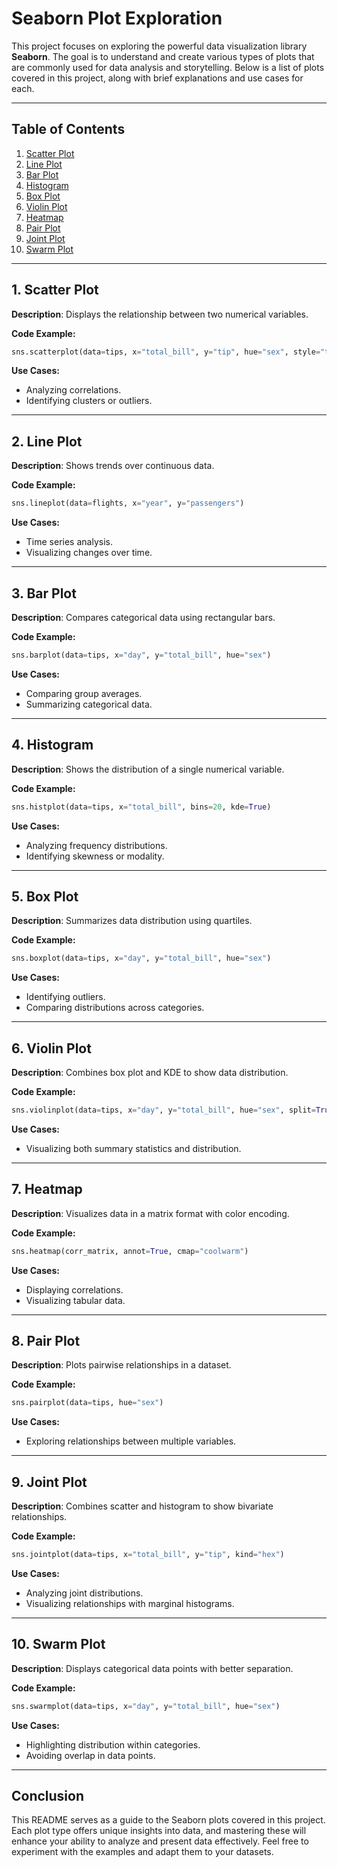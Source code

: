 # Seaborn Plot Exploration

This project focuses on exploring the powerful data visualization library **Seaborn**. The goal is to understand and create various types of plots that are commonly used for data analysis and storytelling. Below is a list of plots covered in this project, along with brief explanations and use cases for each.

---

## Table of Contents
1. [Scatter Plot](#1-scatter-plot)
2. [Line Plot](#2-line-plot)
3. [Bar Plot](#3-bar-plot)
4. [Histogram](#4-histogram)
5. [Box Plot](#5-box-plot)
6. [Violin Plot](#6-violin-plot)
7. [Heatmap](#7-heatmap)
8. [Pair Plot](#8-pair-plot)
9. [Joint Plot](#9-joint-plot)
10. [Swarm Plot](#10-swarm-plot)

---

## 1. Scatter Plot
**Description**: Displays the relationship between two numerical variables.

**Code Example:**
```python
sns.scatterplot(data=tips, x="total_bill", y="tip", hue="sex", style="time")
```
**Use Cases:**
- Analyzing correlations.
- Identifying clusters or outliers.

---

## 2. Line Plot
**Description**: Shows trends over continuous data.

**Code Example:**
```python
sns.lineplot(data=flights, x="year", y="passengers")
```
**Use Cases:**
- Time series analysis.
- Visualizing changes over time.

---

## 3. Bar Plot
**Description**: Compares categorical data using rectangular bars.

**Code Example:**
```python
sns.barplot(data=tips, x="day", y="total_bill", hue="sex")
```
**Use Cases:**
- Comparing group averages.
- Summarizing categorical data.

---

## 4. Histogram
**Description**: Shows the distribution of a single numerical variable.

**Code Example:**
```python
sns.histplot(data=tips, x="total_bill", bins=20, kde=True)
```
**Use Cases:**
- Analyzing frequency distributions.
- Identifying skewness or modality.

---

## 5. Box Plot
**Description**: Summarizes data distribution using quartiles.

**Code Example:**
```python
sns.boxplot(data=tips, x="day", y="total_bill", hue="sex")
```
**Use Cases:**
- Identifying outliers.
- Comparing distributions across categories.

---

## 6. Violin Plot
**Description**: Combines box plot and KDE to show data distribution.

**Code Example:**
```python
sns.violinplot(data=tips, x="day", y="total_bill", hue="sex", split=True)
```
**Use Cases:**
- Visualizing both summary statistics and distribution.

---

## 7. Heatmap
**Description**: Visualizes data in a matrix format with color encoding.

**Code Example:**
```python
sns.heatmap(corr_matrix, annot=True, cmap="coolwarm")
```
**Use Cases:**
- Displaying correlations.
- Visualizing tabular data.

---

## 8. Pair Plot
**Description**: Plots pairwise relationships in a dataset.

**Code Example:**
```python
sns.pairplot(data=tips, hue="sex")
```
**Use Cases:**
- Exploring relationships between multiple variables.

---

## 9. Joint Plot
**Description**: Combines scatter and histogram to show bivariate relationships.

**Code Example:**
```python
sns.jointplot(data=tips, x="total_bill", y="tip", kind="hex")
```
**Use Cases:**
- Analyzing joint distributions.
- Visualizing relationships with marginal histograms.

---

## 10. Swarm Plot
**Description**: Displays categorical data points with better separation.

**Code Example:**
```python
sns.swarmplot(data=tips, x="day", y="total_bill", hue="sex")
```
**Use Cases:**
- Highlighting distribution within categories.
- Avoiding overlap in data points.

---

## Conclusion
This README serves as a guide to the Seaborn plots covered in this project. Each plot type offers unique insights into data, and mastering these will enhance your ability to analyze and present data effectively. Feel free to experiment with the examples and adapt them to your datasets.

